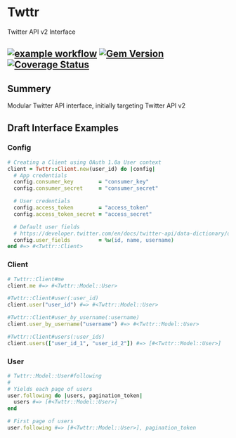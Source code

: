 # Twttr
Twitter API v2 Interface

[![example workflow](https://github.com/robertodecurnex/twttr/actions/workflows/test.yml/badge.svg)](https://github.com/robertodecurnex/twttr/actions/workflows/test.yml)
[![Gem Version](https://badge.fury.io/rb/twttr.svg)](https://rubygems.org/gems/twttr)
[![Coverage Status](https://coveralls.io/repos/github/robertodecurnex/twttr/badge.svg?branch=master)](https://coveralls.io/github/robertodecurnex/twttr?branch=master)
-----

## Summery
Modular Twitter API interface, initially targeting Twitter API v2

## Draft Interface Examples

### Config
```ruby
# Creating a Client using OAuth 1.0a User context
client = Twttr::Client.new(user_id) do |config|
  # App credentials
  config.consumer_key        = "consumer_key"
  config.consumer_secret     = "consumer_secret"

  # User credentials
  config.access_token        = "access_token"
  config.access_token_secret = "access_secret"

  # Default user fields
  # https://developer.twitter.com/en/docs/twitter-api/data-dictionary/object-model/user
  config.user_fields         = %w(id, name, username)
end #=> #<Twttr::Client>
```

### Client
```ruby
# Twttr::Client#me
client.me #=> #<Twttr::Model::User>

#Twttr::Client#user(:user_id)
client.user("user_id") #=> #<Twttr::Model::User>

#Twttr::Client#user_by_username(:username)
client.user_by_username("username") #=> #<Twttr::Model::User>

#Twttr::Client#users(:user_ids)
client.users(["user_id_1", "user_id_2"]) #=> [#<Twttr::Model::User>]
```
### User
```ruby
# Twttr::Model::User#following
#
# Yields each page of users
user.following do |users, pagination_token|
  users #=> [#<Twttr::Model::User>]
end

# First page of users
user.following #=> [#<Twttr::Model::User>], pagination_token
```
